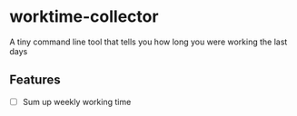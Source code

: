 # worktime-collector
A tiny command line tool that tells you how long you were working the last days

## Features
- [ ] Sum up weekly working time
